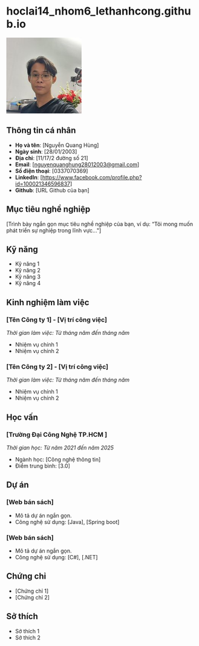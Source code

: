 # hoclai14_nhom6_lethanhcong.github.io
![Ảnh cá nhân](https://github.com/hungbitcoinrich/hoclai14_nhom6_nguyenquanghung.github.io/blob/master/hung.jpg)

## Thông tin cá nhân
- **Họ và tên**: [Nguyễn Quang Hùng]
- **Ngày sinh**: [28/01/2003]
- **Địa chỉ**: [11/17/2 đường số 21]
- **Email**: [nguyenquanghung28012003@gmail.com]
- **Số điện thoại**: [0337070369]
- **LinkedIn**: [https://www.facebook.com/profile.php?id=100021346596837]
- **Github**: [URL Github của bạn]

## Mục tiêu nghề nghiệp
[Trình bày ngắn gọn mục tiêu nghề nghiệp của bạn, ví dụ: “Tôi mong muốn phát triển sự nghiệp trong lĩnh vực..."]

## Kỹ năng
- Kỹ năng 1
- Kỹ năng 2
- Kỹ năng 3
- Kỹ năng 4

## Kinh nghiệm làm việc
### [Tên Công ty 1] - [Vị trí công việc]
*Thời gian làm việc: Từ tháng năm đến tháng năm*

- Nhiệm vụ chính 1
- Nhiệm vụ chính 2

### [Tên Công ty 2] - [Vị trí công việc]
*Thời gian làm việc: Từ tháng năm đến tháng năm*

- Nhiệm vụ chính 1
- Nhiệm vụ chính 2

## Học vấn
### [Trường Đại Công Nghệ TP.HCM ]
*Thời gian học: Từ năm 2021 đến năm 2025*
- Ngành học: [Công nghệ thông tin]
- Điểm trung bình: [3.0]

## Dự án
### [Web bán sách]
- Mô tả dự án ngắn gọn.
- Công nghệ sử dụng: [Java], [Spring boot]

### [Web bán sách]
- Mô tả dự án ngắn gọn.
- Công nghệ sử dụng: [C#], [.NET]

## Chứng chỉ
- [Chứng chỉ 1]
- [Chứng chỉ 2]

## Sở thích
- Sở thích 1
- Sở thích 2
